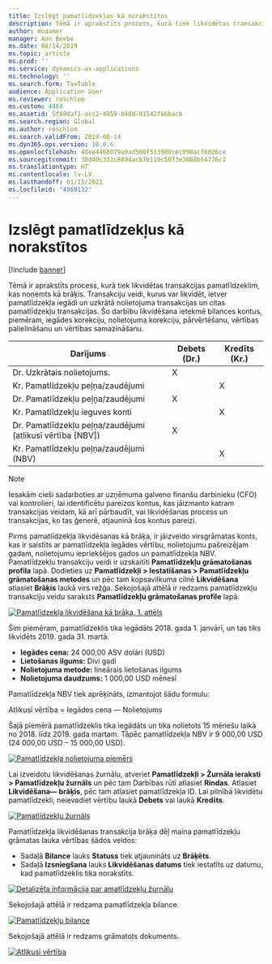 ```yaml
---
title: Izslēgt pamatlīdzekļus kā norakstītos
description: Tēmā ir aprakstīts process, kurā tiek likvidētas transakcijas pamatlīdzeklim, kas noņemts kā brāķis.
author: moaamer
manager: Ann Beebe
ms.date: 08/14/2019
ms.topic: article
ms.prod: ''
ms.service: dynamics-ax-applications
ms.technology: ''
ms.search.form: TaxTable
audience: Application User
ms.reviewer: roschlom
ms.custom: 4464
ms.assetid: 5f89daf1-acc2-4959-b48d-91542fb6bacb
ms.search.region: Global
ms.author: roschlom
ms.search.validFrom: 2019-08-14
ms.dyn365.ops.version: 10.0.6
ms.openlocfilehash: 4dee4468079a9ad500f513900cec090acf6026ce
ms.sourcegitcommit: 38d40c331c8894acb7b119c5073e3088b54776c1
ms.translationtype: HT
ms.contentlocale: lv-LV
ms.lasthandoff: 01/15/2021
ms.locfileid: "4969132"
---
```

# <a name="dispose-of-a-fixed-asset-as-scrap"></a>Izslēgt pamatlīdzekļus kā norakstītos

[!include [banner](../includes/banner.md)]

Tēmā ir aprakstīts process, kurā tiek likvidētas transakcijas pamatlīdzeklim, kas noņemts kā brāķis. Transakciju veidi, kurus var likvidēt, ietver pamatlīdzekļa iegādi un uzkrātā nolietojuma transakcijas un citas pamatlīdzekļu transakcijas. Šo darbību likvidēšana ietekmē bilances kontus, piemēram, iegādes korekciju, nolietojuma korekciju, pārvērtēšanu, vērtības palielināšanu un vērtības samazināšanu.

| Darījums                                         | Debets (Dr.) | Kredīts (Kr.) |
|-----------------------------------------------------|-------------|--------------|
| Dr. Uzkrātais nolietojums.                        | X           |              |
| Kr. Pamatlīdzekļu peļņa/zaudējumi                          |             | X            |
| Dr. Pamatlīdzekļu peļņa/zaudējumi                          | X           |              |
| Kr. Pamatlīdzekļu ieguves konti                 |             | X            |
| Dr. Pamatlīdzekļu peļņa/zaudējumi (atlikusī vērtība \[NBV\]) | X           |              |
| Kr. Pamatlīdzekļu peļņa/zaudējumi (NBV)                    |             | X            |

> [!NOTE]
> Iesakām cieši sadarboties ar uzņēmuma galveno finanšu darbinieku (CFO) vai kontrolieri, lai identificētu pareizos kontus, kas jāizmanto katram transakcijas veidam, kā arī pārbaudīt, vai likvidēšanas process un transakcijas, ko tas ģenerē, atjauninā šos kontus pareizi.

Pirms pamatlīdzekļa likvidēsanas kā brāķa, ir jāizveido virsgrāmatas konts, kas ir saistīts ar pamatlīdzekļa iegādes vērtību, nolietojumu pašreizējam gadam, nolietojumu iepriekšējos gados un pamatlīdzekļa NBV. Pamatlīdzekļu transakciju veidi ir uzskaitīti **Pamatlīdzekļu grāmatošanas profila** lapā. Dodieties uz **Pamatlīdzekļi \> Iestatīšanas \> Pamatlīdzekļu grāmatošanas metodes** un pēc tam kopsavilkuma cilnē **Likvidēšana** atlasiet **Brāķis** laukā virs režģa. Sekojošajā attēlā ir redzams pamatlīdzekļu transakciju veidu saraksts **Pamatlīdzekļu grāmatošanas profile** lapā.


[![Pamatlīdzekļa likvidēšana kā brāķa, 1. attēls](./media/Fixed_asset_Disposal_scrap_scenario_1.png)](./media/Fixed_asset_Disposal_scrap_scenario_1.png)

Šim piemēram, pamatlīdzeklis tika iegādāts 2018. gada 1. janvārī, un tas tiks likvidēts 2019. gada 31. martā.

- **Iegādes cena:** 24 000,00 ASV dolāri (USD)
- **Lietošanas ilgums:** Divi gadi
- **Nolietojuma metode:** lineārais lietošanas ilgums
- **Nolietojuma daudzums:** 1 000,00 USD mēnesī

Pamatlīdzekļa NBV tiek aprēķināts, izmantojot šādu formulu:

Atlikusī vērtība = Iegādes cena — Nolietojums

Šajā piemērā pamatlīdzeklis tika iegādāts un tika nolietots 15 mēnešu laikā no 2018. līdz 2019. gada martam. Tāpēc pamatlīdzekļa NBV ir 9 000,00 USD (24 000,00 USD – 15 000,00 USD).

[![Pamatlīdzekļa nolietojuma piemērs](./media/Fixed_asset_Disposal_scrap_scenario_2.png)](./media/Fixed_asset_Disposal_scrap_scenario_2.png)


Lai izveidotu likvidēšanas žurnālu, atveriet **Pamatlīdzekļi \> Žurnāla ieraksti \> Pamatlīdzekļu žurnāls** un pēc tam Darbības rūtī atlasiet **Rindas**. Atlasiet **Likvidēšana— brāķis**, pēc tam atlasiet pamatlīdzekļa ID. Lai pilnībā likvidētu pamatlīdzekli, neievadiet vērtību laukā **Debets** vai laukā **Kredīts**.

[![Pamatlīdzekļu žurnāls](./media/Fixed_asset_Disposal_scrap_scenario_3.png)](./media/Fixed_asset_Disposal_scrap_scenario_3.png)

Pamatlīdzekļa likvidēšanas transakcija brāķa dēļ maina pamatlīdzekļu grāmatas lauka vērtības šādos veidos:

- Sadaļā **Bilance** lauks **Statuss** tiek atjaunināts uz **Brāķēts**.
- Sadaļā **Izsniegšana** lauks **Likvidēšanas datums** tiek iestatīts uz datumu, kad pamatlīdzeklis tika norakstīts.

[![Detalizēta informācija par amatlīdzekļu žurnālu](./media/Fixed_asset_Disposal_scrap_scenario_4.png)](./media/Fixed_asset_Disposal_scrap_scenario_4.png)

Sekojošajā attēlā ir redzama pamatlīdzekļa bilance.

[![Pamatlīdzekļu bilance](./media/Fixed_asset_Disposal_scrap_scenario_5.png)](./media/Fixed_asset_Disposal_scrap_scenario_5.png)

Sekojošajā attēlā ir redzams grāmatots dokuments.

[![Atlikusī vērtība](./media/Fixed_asset_Disposal_scrap_scenario_6.png)](./media/Fixed_asset_Disposal_scrap_scenario_6.png)
